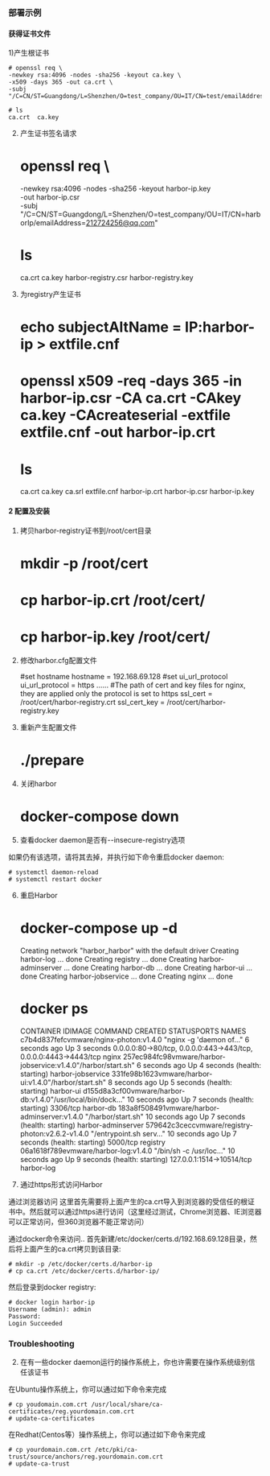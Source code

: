 ### 部署示例

#### 获得证书文件

1)产生根证书

    # openssl req \
    -newkey rsa:4096 -nodes -sha256 -keyout ca.key \
    -x509 -days 365 -out ca.crt \
    -subj "/C=CN/ST=Guangdong/L=Shenzhen/O=test_company/OU=IT/CN=test/emailAddress=11111111@qq.com"
    
    # ls
    ca.crt  ca.key


2) 产生证书签名请求

    # openssl req \
    -newkey rsa:4096 -nodes -sha256 -keyout harbor-ip.key \
    -out harbor-ip.csr \
    -subj "/C=CN/ST=Guangdong/L=Shenzhen/O=test_company/OU=IT/CN=harborIp/emailAddress=212724256@qq.com"
    
    # ls
    ca.crt  ca.key  harbor-registry.csr  harbor-registry.key



3) 为registry产生证书

    # echo subjectAltName = IP:harbor-ip > extfile.cnf
    
    # openssl x509 -req -days 365 -in harbor-ip.csr -CA ca.crt -CAkey ca.key -CAcreateserial -extfile extfile.cnf -out harbor-ip.crt
    
    # ls
    ca.crt  ca.key  ca.srl  extfile.cnf  harbor-ip.crt  harbor-ip.csr  harbor-ip.key




#### 2 配置及安装

1) 拷贝harbor-registry证书到/root/cert目录

    # mkdir -p /root/cert
    # cp harbor-ip.crt /root/cert/
    # cp harbor-ip.key /root/cert/


2) 修改harbor.cfg配置文件

    #set hostname
    hostname = 192.168.69.128
    #set ui_url_protocol
    ui_url_protocol = https
    ......
    #The path of cert and key files for nginx, they are applied only the protocol is set to https 
    ssl_cert = /root/cert/harbor-registry.crt
    ssl_cert_key = /root/cert/harbor-registry.key


3) 重新产生配置文件

    # ./prepare

4) 关闭harbor

    # docker-compose down 

5) 查看docker daemon是否有--insecure-registry选项

如果仍有该选项，请将其去掉，并执行如下命令重启docker daemon:


    # systemctl daemon-reload
    # systemctl restart docker


6) 重启Harbor

    # docker-compose up -d
    Creating network "harbor_harbor" with the default driver
    Creating harbor-log ... done
    Creating registry   ... done
    Creating harbor-adminserver ... done
    Creating harbor-db  ... done
    Creating harbor-ui  ... done
    Creating harbor-jobservice  ... done
    Creating nginx  ... done
    
    # docker ps
    CONTAINER IDIMAGE  COMMAND  CREATED STATUSPORTS  NAMES
    c7b4d837fefcvmware/nginx-photon:v1.4.0 "nginx -g 'daemon of…"   6 seconds ago   Up 3 seconds  0.0.0.0:80->80/tcp, 0.0.0.0:443->443/tcp, 0.0.0.0:4443->4443/tcp   nginx
    257ec984fc98vmware/harbor-jobservice:v1.4.0"/harbor/start.sh"   6 seconds ago   Up 4 seconds (health: starting)  harbor-jobservice
    331fe98b1623vmware/harbor-ui:v1.4.0"/harbor/start.sh"   8 seconds ago   Up 5 seconds (health: starting)  harbor-ui
    d155d8a3cf00vmware/harbor-db:v1.4.0"/usr/local/bin/dock…"   10 seconds ago  Up 7 seconds (health: starting)   3306/tcp   harbor-db
    183a8f508491vmware/harbor-adminserver:v1.4.0   "/harbor/start.sh"   10 seconds ago  Up 7 seconds (health: starting)  harbor-adminserver
    579642c3ceccvmware/registry-photon:v2.6.2-v1.4.0   "/entrypoint.sh serv…"   10 seconds ago  Up 7 seconds (health: starting)   5000/tcp   registry
    06a1618f789evmware/harbor-log:v1.4.0   "/bin/sh -c /usr/loc…"   10 seconds ago  Up 9 seconds (health: starting)   127.0.0.1:1514->10514/tcp  harbor-log
 

7) 通过https形式访问Harbor

通过浏览器访问
这里首先需要将上面产生的ca.crt导入到浏览器的受信任的根证书中。然后就可以通过https进行访问（这里经过测试，Chrome浏览器、IE浏览器可以正常访问，但360浏览器不能正常访问）

通过docker命令来访问..
首先新建/etc/docker/certs.d/192.168.69.128目录，然后将上面产生的ca.crt拷贝到该目录:

    # mkdir -p /etc/docker/certs.d/harbor-ip
    # cp ca.crt /etc/docker/certs.d/harbor-ip/


然后登录到docker registry:


    # docker login harbor-ip
    Username (admin): admin
    Password: 
    Login Succeeded



### Troubleshooting

2) 在有一些docker daemon运行的操作系统上，你也许需要在操作系统级别信任该证书


在Ubuntu操作系统上，你可以通过如下命令来完成

    # cp youdomain.com.crt /usr/local/share/ca-certificates/reg.yourdomain.com.crt
    # update-ca-certificates
在Redhat(Centos等）操作系统上，你可以通过如下命令来完成

    # cp yourdomain.com.crt /etc/pki/ca-trust/source/anchors/reg.yourdomain.com.crt
    # update-ca-trust

